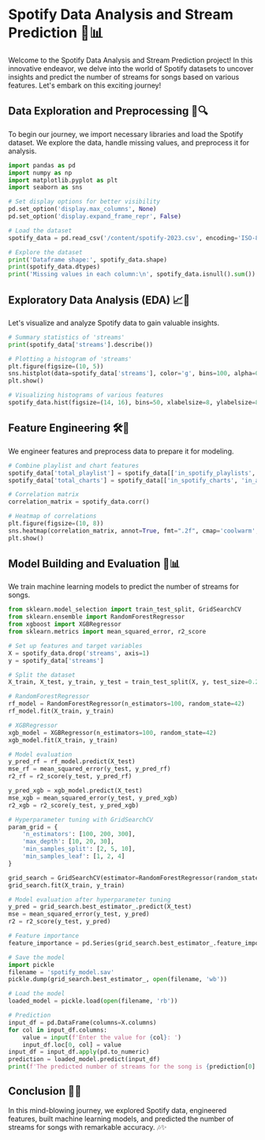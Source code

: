 # Spotify Data Analysis and Stream Prediction 🎵📊

Welcome to the Spotify Data Analysis and Stream Prediction project! In this innovative endeavor, we delve into the world of Spotify datasets to uncover insights and predict the number of streams for songs based on various features. Let's embark on this exciting journey!

## Data Exploration and Preprocessing 🚀🔍

To begin our journey, we import necessary libraries and load the Spotify dataset. We explore the data, handle missing values, and preprocess it for analysis.

```python
import pandas as pd
import numpy as np
import matplotlib.pyplot as plt
import seaborn as sns

# Set display options for better visibility
pd.set_option('display.max_columns', None)
pd.set_option('display.expand_frame_repr', False)

# Load the dataset
spotify_data = pd.read_csv('/content/spotify-2023.csv', encoding='ISO-8859-1')

# Explore the dataset
print('Dataframe shape:', spotify_data.shape)
print(spotify_data.dtypes)
print('Missing values in each column:\n', spotify_data.isnull().sum())
```

## Exploratory Data Analysis (EDA) 📈🔬

Let's visualize and analyze Spotify data to gain valuable insights.

```python
# Summary statistics of 'streams'
print(spotify_data['streams'].describe())

# Plotting a histogram of 'streams'
plt.figure(figsize=(10, 5))
sns.histplot(data=spotify_data['streams'], color='g', bins=100, alpha=0.4, kde=True)
plt.show()

# Visualizing histograms of various features
spotify_data.hist(figsize=(14, 16), bins=50, xlabelsize=8, ylabelsize=8)
```

## Feature Engineering 🛠️🧩

We engineer features and preprocess data to prepare it for modeling.

```python
# Combine playlist and chart features
spotify_data['total_playlist'] = spotify_data[['in_spotify_playlists', 'in_apple_playlists', 'in_deezer_playlists']].sum(axis=1)
spotify_data['total_charts'] = spotify_data[['in_spotify_charts', 'in_apple_charts', 'in_deezer_charts', 'in_shazam_charts']].sum(axis=1)

# Correlation matrix
correlation_matrix = spotify_data.corr()

# Heatmap of correlations
plt.figure(figsize=(10, 8))
sns.heatmap(correlation_matrix, annot=True, fmt=".2f", cmap='coolwarm', square=True, cbar_kws={"shrink": .5})
plt.show()
```

## Model Building and Evaluation 🤖📊

We train machine learning models to predict the number of streams for songs.

```python
from sklearn.model_selection import train_test_split, GridSearchCV
from sklearn.ensemble import RandomForestRegressor
from xgboost import XGBRegressor
from sklearn.metrics import mean_squared_error, r2_score

# Set up features and target variables
X = spotify_data.drop('streams', axis=1)
y = spotify_data['streams']

# Split the dataset
X_train, X_test, y_train, y_test = train_test_split(X, y, test_size=0.2, random_state=42)

# RandomForestRegressor
rf_model = RandomForestRegressor(n_estimators=100, random_state=42)
rf_model.fit(X_train, y_train)

# XGBRegressor
xgb_model = XGBRegressor(n_estimators=100, random_state=42)
xgb_model.fit(X_train, y_train)

# Model evaluation
y_pred_rf = rf_model.predict(X_test)
mse_rf = mean_squared_error(y_test, y_pred_rf)
r2_rf = r2_score(y_test, y_pred_rf)

y_pred_xgb = xgb_model.predict(X_test)
mse_xgb = mean_squared_error(y_test, y_pred_xgb)
r2_xgb = r2_score(y_test, y_pred_xgb)

# Hyperparameter tuning with GridSearchCV
param_grid = {
    'n_estimators': [100, 200, 300],
    'max_depth': [10, 20, 30],
    'min_samples_split': [2, 5, 10],
    'min_samples_leaf': [1, 2, 4]
}

grid_search = GridSearchCV(estimator=RandomForestRegressor(random_state=42), param_grid=param_grid, cv=5, n_jobs=-1, verbose=2)
grid_search.fit(X_train, y_train)

# Model evaluation after hyperparameter tuning
y_pred = grid_search.best_estimator_.predict(X_test)
mse = mean_squared_error(y_test, y_pred)
r2 = r2_score(y_test, y_pred)

# Feature importance
feature_importance = pd.Series(grid_search.best_estimator_.feature_importances_, index=X.columns).sort_values(ascending=False)

# Save the model
import pickle
filename = 'spotify_model.sav'
pickle.dump(grid_search.best_estimator_, open(filename, 'wb'))

# Load the model
loaded_model = pickle.load(open(filename, 'rb'))

# Prediction
input_df = pd.DataFrame(columns=X.columns)
for col in input_df.columns:
    value = input(f'Enter the value for {col}: ')
    input_df.loc[0, col] = value
input_df = input_df.apply(pd.to_numeric)
prediction = loaded_model.predict(input_df)
print(f'The predicted number of streams for the song is {prediction[0]:.0f}')
```

## Conclusion 🎉📝

In this mind-blowing journey, we explored Spotify data, engineered features, built machine learning models, and predicted the number of streams for songs with remarkable accuracy. 🎶✨
